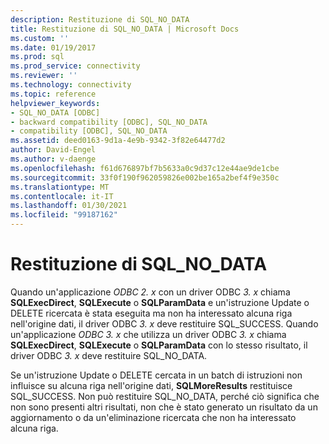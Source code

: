 ```yaml
---
description: Restituzione di SQL_NO_DATA
title: Restituzione di SQL_NO_DATA | Microsoft Docs
ms.custom: ''
ms.date: 01/19/2017
ms.prod: sql
ms.prod_service: connectivity
ms.reviewer: ''
ms.technology: connectivity
ms.topic: reference
helpviewer_keywords:
- SQL_NO_DATA [ODBC]
- backward compatibility [ODBC], SQL_NO_DATA
- compatibility [ODBC], SQL_NO_DATA
ms.assetid: deed0163-9d1a-4e9b-9342-3f82e64477d2
author: David-Engel
ms.author: v-daenge
ms.openlocfilehash: f61d676897bf7b5633a0c9d37c12e44ae9de1cbe
ms.sourcegitcommit: 33f0f190f962059826e002be165a2bef4f9e350c
ms.translationtype: MT
ms.contentlocale: it-IT
ms.lasthandoff: 01/30/2021
ms.locfileid: "99187162"
---
```

# <a name="returning-sql_no_data"></a>Restituzione di SQL_NO_DATA
Quando un'applicazione *ODBC 2. x* con un driver ODBC *3. x* chiama **SQLExecDirect**, **SQLExecute** o **SQLParamData** e un'istruzione Update o DELETE ricercata è stata eseguita ma non ha interessato alcuna riga nell'origine dati, il driver ODBC *3. x* deve restituire SQL_SUCCESS. Quando un'applicazione *ODBC 3. x* che utilizza un driver ODBC *3. x* chiama **SQLExecDirect**, **SQLExecute** o **SQLParamData** con lo stesso risultato, il driver ODBC *3. x* deve restituire SQL_NO_DATA.  
  
 Se un'istruzione Update o DELETE cercata in un batch di istruzioni non influisce su alcuna riga nell'origine dati, **SQLMoreResults** restituisce SQL_SUCCESS. Non può restituire SQL_NO_DATA, perché ciò significa che non sono presenti altri risultati, non che è stato generato un risultato da un aggiornamento o da un'eliminazione ricercata che non ha interessato alcuna riga.
